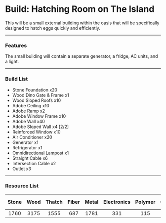 # Build: Hatching Room on The Island
This will be a small external building within the oasis that will be specifically designed to hatch eggs quickly and efficiently.

---
### Features
The small building will contain a separate generator, a fridge, AC units, and a light.

---
### Build List
- Stone Foundation x20
- Wood Dino Gate & Frame x1
- Wood Sloped Roofs x10
- Adobe Ceiling x10
- Adobe Ramp x2
- Adobe Window Frame x10
- Adobe Wall x40
- Adobe Sloped Wall x4 [2/2]
- Reinforced Window x10
- Air Conditioner x20
- Generator x1
- Refrigerator x1
- Omnidirectional Lampost x1
- Straight Cable x6
- Intersection Cable x2
- Outlet x3

---
### Resource List
| Stone       | Wood        | Thatch      | Fiber       | Metal       | Electronics | Polymer     | Crystal     | Sand        | Cactus Sap  |
| :---------: | :---------: | :---------: | :---------: | :---------: | :---------: | :---------: | :---------: | :---------: | :---------: |
| 1760        | 3175        | 1555        | 687         | 1781        | 331         | 115         | 335         | 5520        | 2760        |
